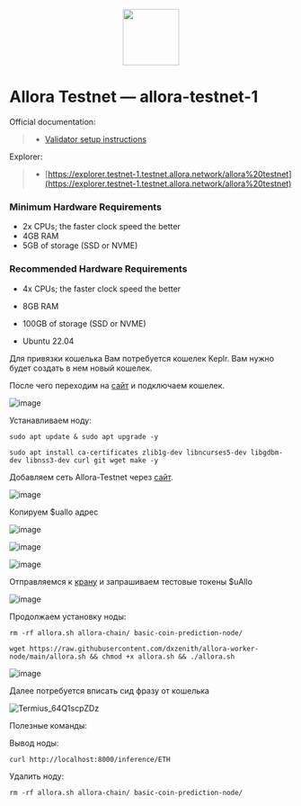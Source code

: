 <p align="center">
  <img height="100" height="auto" src="https://github.com/user-attachments/assets/762e2a94-92e0-4063-874b-dea77488f474">
</p>

# Allora Testnet — allora-testnet-1

Official documentation:
>- [Validator setup instructions](https://docs.allora.network/)

Explorer:
>- [https://explorer.testnet-1.testnet.allora.network/allora%20testnet](https://explorer.testnet-1.testnet.allora.network/allora%20testnet)

### Minimum Hardware Requirements
 - 2x CPUs; the faster clock speed the better
 - 4GB RAM
 - 5GB of storage (SSD or NVME)

### Recommended Hardware Requirements 
 - 4x CPUs; the faster clock speed the better
 - 8GB RAM
 - 100GB of storage (SSD or NVME)

 - Ubuntu 22.04

Для привязки кошелька Вам потребуется кошелек Keplr. Вам нужно будет создать в нем новый кошелек.

После чего переходим на [сайт](https://app.allora.network?ref=eyJyZWZlcnJlcl9pZCI6ImI0MzkyYmFlLTAwMDQtNDFjNS1iZWViLWVjMmYzYjM3ZDEyYSJ9) и подключаем кошелек.

![image](https://github.com/user-attachments/assets/ef272e71-f3e2-41d9-b9be-f5606ab68cd3)

Устанавливаем ноду:

``sudo apt update & sudo apt upgrade -y``

``sudo apt install ca-certificates zlib1g-dev libncurses5-dev libgdbm-dev libnss3-dev curl git wget make -y``

Добавляем сеть Allora-Testnet через [сайт](https://explorer.testnet.allora.network/wallet/keplr?chain=testnet).

![image](https://github.com/user-attachments/assets/4c60a01c-2089-4362-94e0-b3c57f3b481a)

Копируем $uallo адрес

![image](https://github.com/user-attachments/assets/54002a57-99ae-43be-a785-58da68ba41bd)

![image](https://github.com/user-attachments/assets/1a814b40-71a9-4879-ba28-5780de03e08a)

![image](https://github.com/user-attachments/assets/2d003f90-643d-4898-b506-d3c47d3ae31c)

Отправляемся к [крану](https://faucet.testnet-1.testnet.allora.network/) и запрашиваем тестовые токены $uAllo

![image](https://github.com/user-attachments/assets/228eb133-a922-4b7c-87f2-1c6348af0829)

Продолжаем установку ноды:

``rm -rf allora.sh allora-chain/ basic-coin-prediction-node/``

``wget https://raw.githubusercontent.com/dxzenith/allora-worker-node/main/allora.sh && chmod +x allora.sh && ./allora.sh``

![image](https://github.com/user-attachments/assets/277c6707-7074-4c56-8ad8-98c3e5a9207c)

Далее потребуется вписать сид фразу от кошелька

![Termius_64Q1scpZDz](https://github.com/user-attachments/assets/f1eff0a4-13ab-4a39-8e55-2d19217a7ffd)

Полезные команды:

Вывод ноды:

``curl http://localhost:8000/inference/ETH``

Удалить ноду:

``rm -rf allora.sh allora-chain/ basic-coin-prediction-node/``









